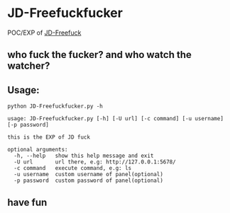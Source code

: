 # JD-Freefuckfucker

POC/EXP of [JD-Freefuck](https://www.pwnwiki.org/index.php?title=JD-FreeFuck_%E5%BE%8C%E5%8F%B0%E5%91%BD%E4%BB%A4%E5%9F%B7%E8%A1%8C%E6%BC%8F%E6%B4%9E)

## who fuck the fucker? and who watch the watcher?

## Usage: 
``` 
python JD-Freefuckfucker.py -h 

usage: JD-Freefuckfucker.py [-h] [-U url] [-c command] [-u username] [-p password]

this is the EXP of JD fuck

optional arguments:
  -h, --help   show this help message and exit
  -U url       url there, e.g: http://127.0.0.1:5678/
  -c command   execute command, e.g: ls
  -u username  custom username of panel(optional)
  -p password  custom password of panel(optional)

```

## have fun
